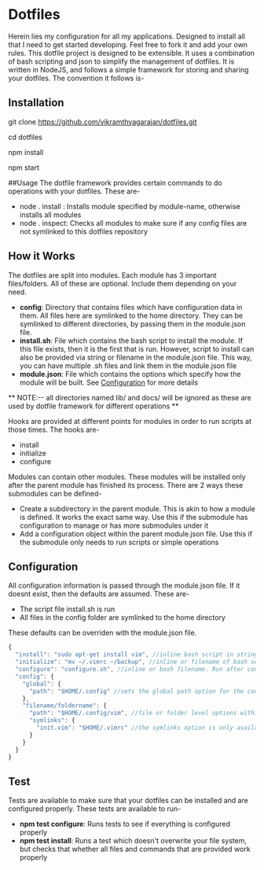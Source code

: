 # Dotfiles
Herein lies my configuration for all my applications. Designed to install all that I need to get started developing. Feel free to fork it and add your own rules. This dotfile project is designed to be extensible. It uses a combination of bash scripting and json to simplify the management of dotfiles. It is written in NodeJS, and follows a simple framework for storing and sharing your dotfiles. The convention it follows is-

## Installation
git clone https://github.com/vikramthyagarajan/dotfiles.git

cd dotfiles

npm install

npm start

##Usage
The dotfile framework provides certain commands to do operations with your dotfiles. These are-
- node . install <module-name>: Installs module specified by module-name, otherwise installs all modules
- node . inspect: Checks all modules to make sure if any config files are not symlinked to this dotfiles repository

## How it Works
The dotfiles are split into modules. Each module has 3 important files/folders. All of these are optional. Include them depending on your need.
- **config**: Directory that contains files which have configuration data in them. All files here are symlinked to the home directory. They can be symlinked to different directories, by passing them in the module.json file.
- **install.sh**: File which contains the bash script to install the module. If this file exists, then it is the first that is run. However, script to install can also be provided via string or filename in the module.json file. This way, you can have multiple .sh files and link them in the module.json file
- **module.json**: File which contains the options which specify how the module will be built. See [Configuration](#configuration) for more details

** NOTE:-- all directories named lib/ and docs/ will be ignored as these are used by dotfile framework for different operations **

Hooks are provided at different points for modules in order to run scripts at those times. The hooks are-
- install
- initialize
- configure

Modules can contain other modules. These modules will be installed only after the parent module has finished its process. There are 2 ways these submodules can be defined-
- Create a subdirectory in the parent module. This is akin to how a module is defined. It works the exact same way. Use this if the submodule has configuration to manage or has more submodules under it
- Add a configuration object within the parent module.json file. Use this if the submodule only needs to run scripts or simple operations

## Configuration
All configuration information is passed through the module.json file. If it doesnt exist, then the defaults are assumed. These are-
- The script file install.sh is run
- All files in the config folder are symlinked to the home directory

These defaults can be overriden with the module.json file.
```javascript
{
  "install": "sudo apt-get install vim", //inline bash script in string form, or name of file in the module directory which is a bash script
  "initialize": "mv ~/.vimrc ~/backup", //inline or filename of bash script which runs after installation and before config files are moved
  "configure": "configure.sh", //inline or bash filename. Run after config files are symlinked
  "config": {
    "global": {
      "path": "$HOME/.config" //sets the global path option for the config folder. This means all files in config will by symlinked at this new path
    },
    "filename/foldername": {
      "path": "$HOME/.config/vim", //file or folder level options within the config folder. These options will apply for filename/foldername
      "symlinks": {
        "init.vim": "$HOME/.vimrc" //the symlinks option is only available for folders. This makes sure any file that matches the names in the symlinks object will be symlinked to those specific paths.
      }
    }
  }
}
```

## Test
Tests are available to make sure that your dotfiles can be installed and are configured properly. These tests are available to run-

- **npm test configure**: Runs tests to see if everything is configured properly
- **npm test install**: Runs a test which doesn't overwrite your file system, but checks that whether all files and commands that are provided work properly
